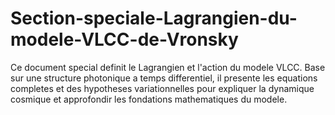 # Section-speciale-Lagrangien-du-modele-VLCC-de-Vronsky
Ce document special definit le Lagrangien et l'action du modele VLCC. Base sur une structure photonique a temps differentiel, il presente les equations completes et des hypotheses variationnelles pour expliquer la dynamique cosmique et approfondir les fondations mathematiques du modele.
